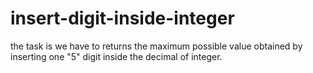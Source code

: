 # insert-digit-inside-integer
the task is we have to returns the maximum possible value obtained by inserting one "5" digit inside the decimal of integer.
